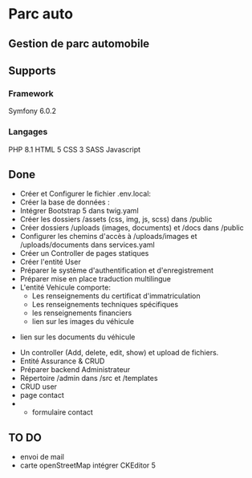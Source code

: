 # Parc auto
## Gestion de parc automobile

## Supports
### Framework
Symfony 6.0.2

### Langages
PHP 8.1
HTML 5
CSS 3
SASS
Javascript

## Done

* Créer et Configurer le fichier .env.local:
* Créer la base de données :
* Intégrer Bootstrap 5 dans twig.yaml
* Créer les dossiers /assets (css, img, js, scss) dans /public
* Créer dossiers /uploads (images, documents) et /docs dans /public
* Configurer les chemins d'accès à /uploads/images et /uploads/documents dans services.yaml
* Créer un Controller de pages statiques
* Créer l'entité User
* Préparer le système d'authentification et d'enregistrement
* Préparer mise en place traduction multilingue
* L'entité Vehicule comporte:
  - Les renseignements du certificat d'immatriculation
  - Les renseignements techniques spécifiques
  - les renseignements financiers
  - lien sur les images du véhicule
- lien sur les documents du véhicule
* Un controller (Add, delete, edit, show) et upload de fichiers.
* Entité Assurance & CRUD
* Préparer backend Administrateur
* Répertoire /admin dans /src et /templates 
* CRUD user
* page contact
* - formulaire contact

## TO DO
  - envoi de mail
  - carte openStreetMap
intégrer CKEditor 5



